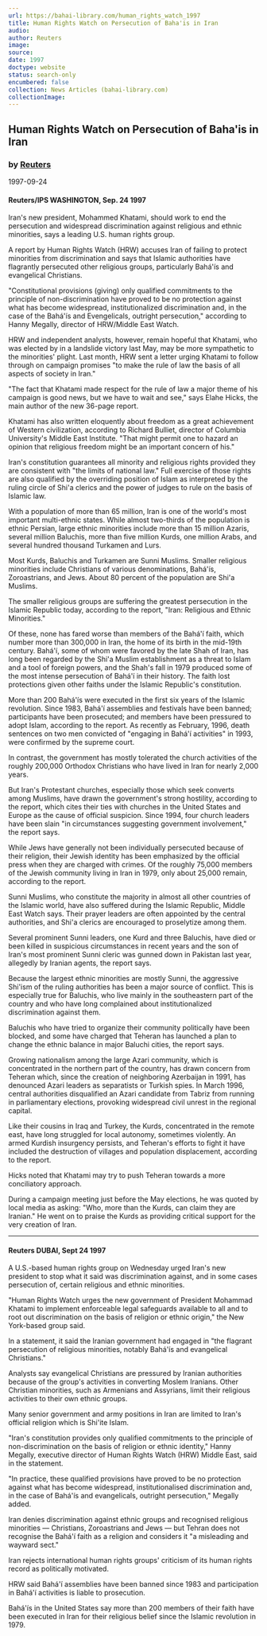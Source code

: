 ```yaml
---
url: https://bahai-library.com/human_rights_watch_1997
title: Human Rights Watch on Persecution of Baha'is in Iran
audio: 
author: Reuters
image: 
source: 
date: 1997
doctype: website
status: search-only
encumbered: false
collection: News Articles (bahai-library.com)
collectionImage: 
---
```



## Human Rights Watch on Persecution of Baha'is in Iran

### by [Reuters](https://bahai-library.com/author/Reuters)

1997-09-24


#### Reuters/IPS WASHINGTON, Sep. 24 1997

Iran's new president, Mohammed Khatami, should work to end the persecution and widespread discrimination against religious and ethnic minorities, says a leading U.S. human rights group.

A report by Human Rights Watch (HRW) accuses Iran of failing to protect minorities from discrimination and says that Islamic authorities have flagrantly persecuted other religious groups, particularly Bahá'ís and evangelical Christians.

"Constitutional provisions (giving) only qualified commitments to the principle of non-discrimination have proved to be no protection against what has become widespread, institutionalized discrimination and, in the case of the Bahá'ís and Evengelicals, outright persecution," according to Hanny Megally, director of HRW/Middle East Watch.

HRW and independent analysts, however, remain hopeful that Khatami, who was elected by in a landslide victory last May, may be more sympathetic to the minorities' plight. Last month, HRW sent a letter urging Khatami to follow through on campaign promises "to make the rule of law the basis of all aspects of society in Iran."

"The fact that Khatami made respect for the rule of law a major theme of his campaign is good news, but we have to wait and see," says Elahe Hicks, the main author of the new 36-page report.

Khatami has also written eloquently about freedom as a great achievement of Western civilization, according to Richard Bulliet, director of Columbia University's Middle East Institute. "That might permit one to hazard an opinion that religious freedom might be an important concern of his."

Iran's constitution guarantees all minority and religious rights provided they are consistent with "the limits of national law." Full exercise of those rights are also qualified by the overriding position of Islam as interpreted by the ruling circle of Shi'a clerics and the power of judges to rule on the basis of Islamic law.

With a population of more than 65 million, Iran is one of the world's most important multi-ethnic states. While almost two-thirds of the population is ethnic Persian, large ethnic minorities include more than 15 million Azaris, several million Baluchis, more than five million Kurds, one million Arabs, and several hundred thousand Turkamen and Lurs.

Most Kurds, Baluchis and Turkamen are Sunni Muslims. Smaller religious minorities include Christians of various denominations, Bahá'ís, Zoroastrians, and Jews. About 80 percent of the population are Shi'a Muslims.

The smaller religious groups are suffering the greatest persecution in the Islamic Republic today, according to the report, "Iran: Religious and Ethnic Minorities."

Of these, none has fared worse than members of the Bahá'í faith, which number more than 300,000 in Iran, the home of its birth in the mid-19th century. Bahá'í, some of whom were favored by the late Shah of Iran, has long been regarded by the Shi'a Muslim establishment as a threat to Islam and a tool of foreign powers, and the Shah's fall in 1979 produced some of the most intense persecution of Bahá'í in their history. The faith lost protections given other faiths under the Islamic Republic's constitution.

More than 200 Bahá'ís were executed in the first six years of the Islamic revolution. Since 1983, Bahá'í assemblies and festivals have been banned; participants have been prosecuted; and members have been pressured to adopt Islam, according to the report. As recently as February, 1996, death sentences on two men convicted of "engaging in Bahá'í activities" in 1993, were confirmed by the supreme court.

In contrast, the government has mostly tolerated the church activities of the roughly 200,000 Orthodox Christians who have lived in Iran for nearly 2,000 years.

But Iran's Protestant churches, especially those which seek converts among Muslims, have drawn the government's strong hostility, according to the report, which cites their ties with churches in the United States and Europe as the cause of official suspicion. Since 1994, four church leaders have been slain "in circumstances suggesting government involvement," the report says.

While Jews have generally not been individually persecuted because of their religion, their Jewish identity has been emphasized by the official press when they are charged with crimes. Of the roughly 75,000 members of the Jewish community living in Iran in 1979, only about 25,000 remain, according to the report.

Sunni Muslims, who constitute the majority in almost all other countries of the Islamic world, have also suffered during the Islamic Republic, Middle East Watch says. Their prayer leaders are often appointed by the central authorities, and Shi'a clerics are encouraged to proselytize among them.

Several prominent Sunni leaders, one Kurd and three Baluchis, have died or been killed in suspicious circumstances in recent years and the son of Iran's most prominent Sunni cleric was gunned down in Pakistan last year, allegedly by Iranian agents, the report says.

Because the largest ethnic minorities are mostly Sunni, the aggressive Shi'ism of the ruling authorities has been a major source of conflict. This is especially true for Baluchis, who live mainly in the southeastern part of the country and who have long complained about institutionalized discrimination against them.

Baluchis who have tried to organize their community politically have been blocked, and some have charged that Teheran has launched a plan to change the ethnic balance in major Baluchi cities, the report says.

Growing nationalism among the large Azari community, which is concentrated in the northern part of the country, has drawn concern from Teheran which, since the creation of neighboring Azerbaijan in 1991, has denounced Azari leaders as separatists or Turkish spies. In March 1996, central authorities disqualified an Azari candidate from Tabriz from running in parliamentary elections, provoking widespread civil unrest in the regional capital.

Like their cousins in Iraq and Turkey, the Kurds, concentrated in the remote east, have long struggled for local autonomy, sometimes violently. An armed Kurdish insurgency persists, and Teheran's efforts to fight it have included the destruction of villages and population displacement, according to the report.

Hicks noted that Khatami may try to push Teheran towards a more conciliatory approach.

During a campaign meeting just before the May elections, he was quoted by local media as asking: "Who, more than the Kurds, can claim they are Iranian." He went on to praise the Kurds as providing critical support for the very creation of Iran.

* * *

#### Reuters DUBAI, Sept 24 1997

A U.S.-based human rights group on Wednesday urged Iran's new president to stop what it said was discrimination against, and in some cases persecution of, certain religious and ethnic minorities.

"Human Rights Watch urges the new government of President Mohammad Khatami to implement enforceable legal safeguards available to all and to root out discrimination on the basis of religion or ethnic origin," the New York-based group said.

In a statement, it said the Iranian government had engaged in "the flagrant persecution of religious minorities, notably Bahá'ís and evangelical Christians."

Analysts say evangelical Christians are pressured by Iranian authorities because of the group's activities in converting Moslem Iranians. Other Christian minorities, such as Armenians and Assyrians, limit their religious activities to their own ethnic groups.

Many senior government and army positions in Iran are limited to Iran's official religion which is Shi'ite Islam.

"Iran's constitution provides only qualified commitments to the principle of non-discrimination on the basis of religion or ethnic identity," Hanny Megally, executive director of Human Rights Watch (HRW) Middle East, said in the statement.

"In practice, these qualified provisions have proved to be no protection against what has become widespread, institutionalised discrimination and, in the case of Bahá'ís and evangelicals, outright persecution," Megally added.

Iran denies discrimination against ethnic groups and recognised religious minorities — Christians, Zoroastrians and Jews — but Tehran does not recognise the Bahá'í faith as a religion and considers it "a misleading and wayward sect."

Iran rejects international human rights groups' criticism of its human rights record as politically motivated.

HRW said Bahá'í assemblies have been banned since 1983 and participation in Bahá'í activities is liable to prosecution.

Bahá'ís in the United States say more than 200 members of their faith have been executed in Iran for their religious belief since the Islamic revolution in 1979.